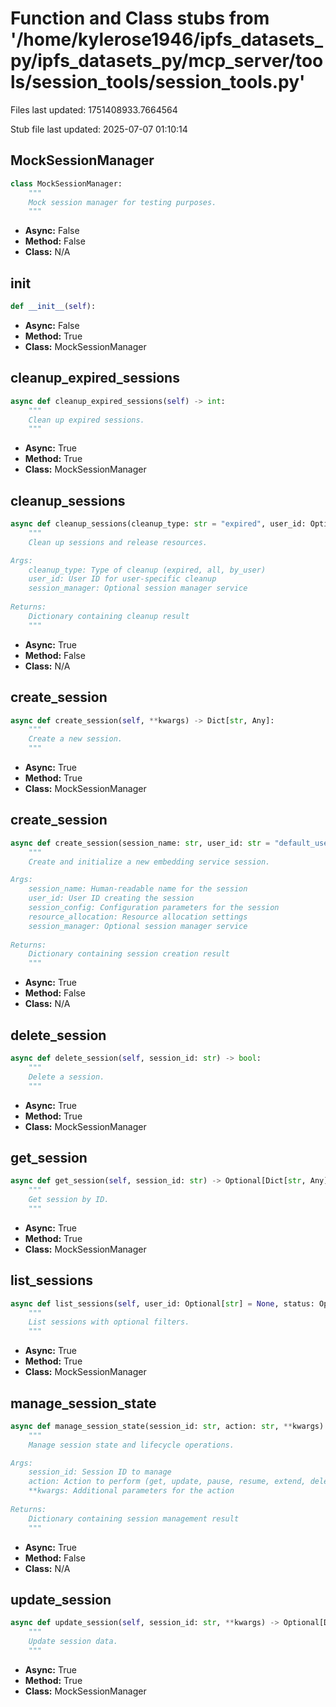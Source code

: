 # Function and Class stubs from '/home/kylerose1946/ipfs_datasets_py/ipfs_datasets_py/mcp_server/tools/session_tools/session_tools.py'

Files last updated: 1751408933.7664564

Stub file last updated: 2025-07-07 01:10:14

## MockSessionManager

```python
class MockSessionManager:
    """
    Mock session manager for testing purposes.
    """
```
* **Async:** False
* **Method:** False
* **Class:** N/A

## __init__

```python
def __init__(self):
```
* **Async:** False
* **Method:** True
* **Class:** MockSessionManager

## cleanup_expired_sessions

```python
async def cleanup_expired_sessions(self) -> int:
    """
    Clean up expired sessions.
    """
```
* **Async:** True
* **Method:** True
* **Class:** MockSessionManager

## cleanup_sessions

```python
async def cleanup_sessions(cleanup_type: str = "expired", user_id: Optional[str] = None, session_manager = None) -> Dict[str, Any]:
    """
    Clean up sessions and release resources.

Args:
    cleanup_type: Type of cleanup (expired, all, by_user)
    user_id: User ID for user-specific cleanup
    session_manager: Optional session manager service
    
Returns:
    Dictionary containing cleanup result
    """
```
* **Async:** True
* **Method:** False
* **Class:** N/A

## create_session

```python
async def create_session(self, **kwargs) -> Dict[str, Any]:
    """
    Create a new session.
    """
```
* **Async:** True
* **Method:** True
* **Class:** MockSessionManager

## create_session

```python
async def create_session(session_name: str, user_id: str = "default_user", session_config: Optional[Dict[str, Any]] = None, resource_allocation: Optional[Dict[str, Any]] = None, session_manager = None) -> Dict[str, Any]:
    """
    Create and initialize a new embedding service session.

Args:
    session_name: Human-readable name for the session
    user_id: User ID creating the session
    session_config: Configuration parameters for the session
    resource_allocation: Resource allocation settings
    session_manager: Optional session manager service
    
Returns:
    Dictionary containing session creation result
    """
```
* **Async:** True
* **Method:** False
* **Class:** N/A

## delete_session

```python
async def delete_session(self, session_id: str) -> bool:
    """
    Delete a session.
    """
```
* **Async:** True
* **Method:** True
* **Class:** MockSessionManager

## get_session

```python
async def get_session(self, session_id: str) -> Optional[Dict[str, Any]]:
    """
    Get session by ID.
    """
```
* **Async:** True
* **Method:** True
* **Class:** MockSessionManager

## list_sessions

```python
async def list_sessions(self, user_id: Optional[str] = None, status: Optional[str] = None) -> List[Dict[str, Any]]:
    """
    List sessions with optional filters.
    """
```
* **Async:** True
* **Method:** True
* **Class:** MockSessionManager

## manage_session_state

```python
async def manage_session_state(session_id: str, action: str, **kwargs) -> Dict[str, Any]:
    """
    Manage session state and lifecycle operations.

Args:
    session_id: Session ID to manage
    action: Action to perform (get, update, pause, resume, extend, delete)
    **kwargs: Additional parameters for the action
    
Returns:
    Dictionary containing session management result
    """
```
* **Async:** True
* **Method:** False
* **Class:** N/A

## update_session

```python
async def update_session(self, session_id: str, **kwargs) -> Optional[Dict[str, Any]]:
    """
    Update session data.
    """
```
* **Async:** True
* **Method:** True
* **Class:** MockSessionManager
